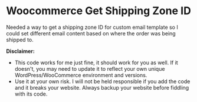 # Woocommerce Get Shipping Zone ID
Needed a way to get a shipping zone ID for custom email template so I could set different email content based on where the order was being shipped to. 

**Disclaimer:** 
- This code works for me just fine, it should work for you as well. If it doesn't, you may need to update it to reflect your own unique WordPress/WooCommerce environment and versions.
- Use it at your own risk. I will not be held responsible if you add the code and it breaks your website. Always backup your website before fiddling with its code.
